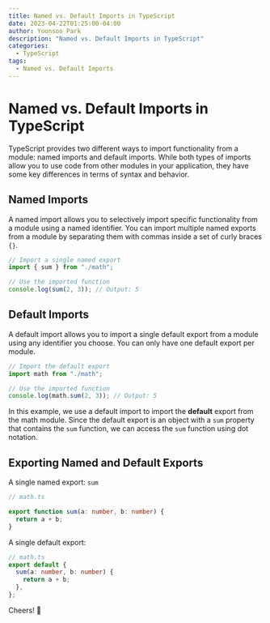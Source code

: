 ```yaml
---
title: Named vs. Default Imports in TypeScript
date: 2023-04-22T01:25:00-04:00
author: Yoonsoo Park
description: "Named vs. Default Imports in TypeScript"
categories:
  - TypeScript
tags:
  - Named vs. Default Imports
---
```


# Named vs. Default Imports in TypeScript

TypeScript provides two different ways to import functionality from a module: named imports and default imports. While both types of imports allow you to use code from other modules in your application, they have some key differences in terms of syntax and behavior.

## Named Imports

A named import allows you to selectively import specific functionality from a module using a named identifier. You can import multiple named exports from a module by separating them with commas inside a set of curly braces `{}`.

```typescript
// Import a single named export
import { sum } from "./math";

// Use the imported function
console.log(sum(2, 3)); // Output: 5
```

## Default Imports

A default import allows you to import a single default export from a module using any identifier you choose. You can only have one default export per module.

```ts
// Import the default export
import math from "./math";

// Use the imported function
console.log(math.sum(2, 3)); // Output: 5
```

In this example, we use a default import to import the **default** export from the math module. Since the default export is an object with a `sum` property that contains the `sum` function, we can access the `sum` function using dot notation.

## Exporting Named and Default Exports

A single named export: `sum`

```ts
// math.ts

export function sum(a: number, b: number) {
  return a + b;
}
```

A single default export:

```ts
// math.ts
export default {
  sum(a: number, b: number) {
    return a + b;
  },
};
```

Cheers! 🍺

